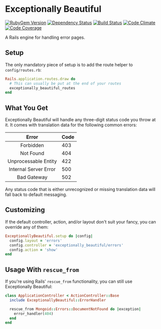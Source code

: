 # Exceptionally Beautiful

[![RubyGem Version](http://img.shields.io/gem/v/exceptionally_beautiful.svg?style=flat)](https://rubygems.org/gems/exceptionally_beautiful)
[![Dependency Status](http://img.shields.io/gemnasium/crushlovely/exceptionally_beautiful.svg?style=flat)](https://gemnasium.com/crushlovely/exceptionally_beautiful)
[![Build Status](http://img.shields.io/travis/crushlovely/exceptionally_beautiful.svg?style=flat)](https://travis-ci.org/crushlovely/exceptionally_beautiful)
[![Code Climate](http://img.shields.io/codeclimate/github/crushlovely/exceptionally_beautiful.svg?style=flat)](https://codeclimate.com/github/crushlovely/exceptionally_beautiful)
[![Code Coverage](http://img.shields.io/codeclimate/coverage/github/crushlovely/exceptionally_beautiful.svg?style=flat)](https://codeclimate.com/github/crushlovely/exceptionally_beautiful)

A Rails engine for handling error pages.

## Setup

The only mandatory piece of setup is to add the route helper to `config/routes.rb`:

``` ruby
Rails.application.routes.draw do
  # This can usually be put at the end of your routes
  exceptionally_beautiful_routes
end
```

## What You Get

Exceptionally Beautiful will handle any three-digit status code you throw at it. It comes with translation data for the following common errors:

|         Error         | Code |
|:---------------------:|------|
| Forbidden             | 403  |
| Not Found             | 404  |
| Unprocessable Entity  | 422  |
| Internal Server Error | 500  |
| Bad Gateway           | 502  |

Any status code that is either unrecognized or missing translation data will fall back to default messaging.

## Customizing

If the default controller, action, and/or layout don't suit your fancy, you can override any of them:

``` ruby
ExceptionallyBeautiful.setup do |config|
  config.layout = 'errors'
  config.controller = 'exceptionally_beautiful/errors'
  config.action = 'show'
end
```

## Usage With `rescue_from`

If you're using Rails' `rescue_from` functionality, you can still use Exceptionally Beautiful:

``` ruby
class ApplicationController < ActionController::Base
  include ExceptionallyBeautiful::ErrorHandler

  rescue_from Mongoid::Errors::DocumentNotFound do |exception|
    error_handler(404)
  end
end
```